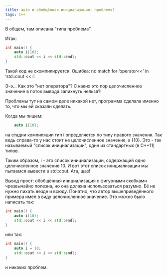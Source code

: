 ```yaml
---
title: auto и обобщённая инициализация: проблема?
tags: C++
---
```


В общем, там описана "типа проблема".

Итак:
```cpp
int main() {
    auto i{10};
    std::cout << i << std::endl;
}
```

Такой код не скомпилируется. Ошибка: no match for ‘operator<<’ in ‘std::cout << i’.

Э-э... Как это "нет оператора"? С каких это пор целочисленное значение в поток вывода запихнуть нельзя?!

Проблемы тут на самом деле никакой нет, программа сделала именно то, что мы ей сказали сделать.

Когда мы пишем:
```cpp
    auto i{10};
```
на стадии компиляции тип i определяется по типу правого значения. Так ведь справа-то у нас стоит не целочисленное значение, а {10}. Это - так называемый "список инициализации", один из стандартных (в C++11) типов.

Таким образом, i - это список инициализации, содержащий одно целочисленное значение 10. И вот этот список инициализации мы пытаемся вывести в std::cout. Ага, щаз!

Вывод прост: обобщённая инициализация с фигурными скобками чрезвычайно полезна, но она должна использоваться разумно. Её не нужно пихать везде и всюду. Понятно, что автор вышеприведённого примера имел в виду целочисленное значение. Это можно было написать так:
```cpp
int main() {
    auto i(10);
    std::cout << i << std::endl;
}
```
или так:
```cpp
int main() {
    auto i = 10;
    std::cout << i << std::endl;
}
```
и никаких проблем.
